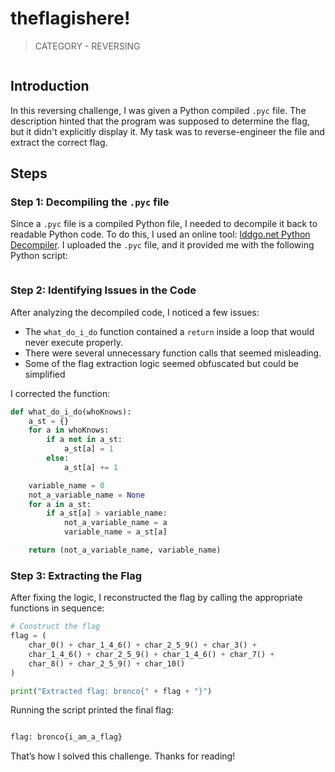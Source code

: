 # theflagishere!

> CATEGORY - REVERSING

<figure><img src="https://3066381948-files.gitbook.io/~/files/v0/b/gitbook-x-prod.appspot.com/o/spaces%2F1v4zpYg12djm83qExa3x%2Fuploads%2Fa98vdMUVn8DOhYEYYhoS%2Fimage.png?alt=media&#x26;token=61bad844-759e-4748-a5df-72d93d1770f5" alt=""><figcaption></figcaption></figure>

## Introduction

In this reversing challenge, I was given a Python compiled `.pyc` file. The description hinted that the program was supposed to determine the flag, but it didn't explicitly display it. My task was to reverse-engineer the file and extract the correct flag.

## Steps

### Step 1: Decompiling the `.pyc`  file

Since a `.pyc` file is a compiled Python file, I needed to decompile it back to readable Python code. To do this, I used an online tool: [lddgo.net Python Decompiler](https://www.lddgo.net/en/string/pyc-compile-decompile). I uploaded the `.pyc` file, and it provided me with the following Python script:

<figure><img src="https://3066381948-files.gitbook.io/~/files/v0/b/gitbook-x-prod.appspot.com/o/spaces%2F1v4zpYg12djm83qExa3x%2Fuploads%2F7Bs7GfSjVvAOI1cSK2OS%2Fimage.png?alt=media&#x26;token=3ae949c5-425a-4297-81eb-850b68f19f8b" alt=""><figcaption></figcaption></figure>

### Step 2: Identifying Issues in the Code

After analyzing the decompiled code, I noticed a few issues:

* The `what_do_i_do` function contained a `return` inside a loop that would never execute properly.
* There were several unnecessary function calls that seemed misleading.
* Some of the flag extraction logic seemed obfuscated but could be simplified

I corrected the function:

```python
def what_do_i_do(whoKnows):
    a_st = {}
    for a in whoKnows:
        if a not in a_st:
            a_st[a] = 1
        else:
            a_st[a] += 1

    variable_name = 0
    not_a_variable_name = None
    for a in a_st:
        if a_st[a] > variable_name:
            not_a_variable_name = a
            variable_name = a_st[a]

    return (not_a_variable_name, variable_name)
```

### Step 3: Extracting the Flag

After fixing the logic, I reconstructed the flag by calling the appropriate functions in sequence:

```python
# Construct the flag
flag = (
    char_0() + char_1_4_6() + char_2_5_9() + char_3() +
    char_1_4_6() + char_2_5_9() + char_1_4_6() + char_7() +
    char_8() + char_2_5_9() + char_10()
)

print("Extracted flag: bronco{" + flag + "}")
```

Running the script printed the final flag:

<figure><img src="https://3066381948-files.gitbook.io/~/files/v0/b/gitbook-x-prod.appspot.com/o/spaces%2F1v4zpYg12djm83qExa3x%2Fuploads%2F9VRzJW91dkGXHCIrVrgH%2Fimage.png?alt=media&#x26;token=70cf2341-c803-477e-9fac-eb9dd5056cee" alt=""><figcaption></figcaption></figure>

```python
flag: bronco{i_am_a_flag}
```

That’s how I solved this challenge. Thanks for reading!
